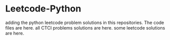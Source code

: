 # Leetcode-Python
adding the python leetcode problem solutions in this repositories. 
The code files are here.
all CTCI problems solutions are here.
some leetcode solutions are here.














































































































































































































































































































































































































































































































































































































































































































































































































































































































































































































































